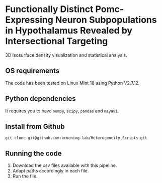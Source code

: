 # Functionally Distinct Pomc-Expressing Neuron Subpopulations in Hypothalamus Revealed by Intersectional Targeting

3D Isosurface density visualization and statistical analysis.

## OS requirements

The code has been tested on Linux Mint 18 using Python V2.7.12.

## Python dependencies

It requires you to have `numpy`, `scipy`, `pandas` and `mayavi`.

## Install from Github

`git clone git@github.com:bruening-lab/Heterogeneity_Scripts.git`

## Running the code

1. Download the csv files available with this pipeline.
2. Adapt paths accordingly in each file.
3. Run the file.
